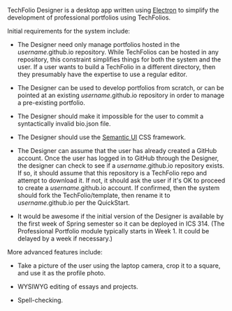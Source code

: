 TechFolio Designer is a desktop app written using [Electron](http://electron.atom.io/) to simplify the development of professional portfolios using TechFolios.

Initial requirements for the system include:

* The Designer need only manage portfolios hosted in the *username*.github.io repository. While TechFolios can be hosted in any repository, this constraint simplifies things for both the system and the user.  If a user wants to build a TechFolio in a different directory, then they presumably have the expertise to use a regular editor.

* The Designer can be used to develop portfolios from scratch, or can be pointed at an existing *username*.github.io repository in order to manage a pre-existing portfolio. 

* The Designer should make it impossible for the user to commit a syntactically invalid bio.json file. 

* The Designer should use the [Semantic UI](http://semantic-ui.com/) CSS framework. 

* The Designer can assume that the user has already created a GitHub account.  Once the user has logged in to GitHub through the Designer, the designer can check to see if a *username*.github.io repository exists. If so, it should assume that this repository is a TechFolio repo and attempt to download it.   If not, it should ask the user if it's OK to proceed to create a *username*.github.io account. If confirmed, then the system should fork the TechFolio/template, then rename it to *username*.github.io per the QuickStart.

* It would be awesome if the initial version of the Designer is available by the first week of Spring semester so it can be deployed in ICS 314.  (The Professional Portfolio module typically starts in Week 1. It could be delayed by a week if necessary.)

More advanced features include:

* Take a picture of the user using the laptop camera, crop it to a square, and use it as the profile photo.

* WYSIWYG editing of essays and projects.

* Spell-checking.


